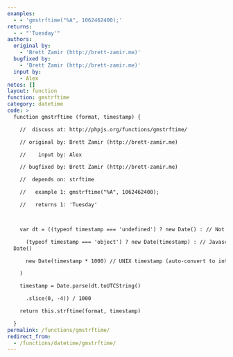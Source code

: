 ```yaml
---
examples:
  - - 'gmstrftime("%A", 1062462400);'
returns:
  - - "'Tuesday'"
authors:
  original by:
    - 'Brett Zamir (http://brett-zamir.me)'
  bugfixed by:
    - 'Brett Zamir (http://brett-zamir.me)'
  input by:
    - Alex
notes: []
layout: function
function: gmstrftime
category: datetime
code: >
  function gmstrftime (format, timestamp) {

    //  discuss at: http://phpjs.org/functions/gmstrftime/

    // original by: Brett Zamir (http://brett-zamir.me)

    //    input by: Alex

    // bugfixed by: Brett Zamir (http://brett-zamir.me)

    //  depends on: strftime

    //   example 1: gmstrftime("%A", 1062462400);

    //   returns 1: 'Tuesday'



    var dt = ((typeof timestamp === 'undefined') ? new Date() : // Not provided

      (typeof timestamp === 'object') ? new Date(timestamp) : // Javascript
  Date()

      new Date(timestamp * 1000) // UNIX timestamp (auto-convert to int)

    )

    timestamp = Date.parse(dt.toUTCString()

      .slice(0, -4)) / 1000

    return this.strftime(format, timestamp)

  }
permalink: /functions/gmstrftime/
redirect_from:
  - /functions/datetime/gmstrftime/
---
```


<!-- WARNING! This file is auto generated by `npm run web:inject`, do not edit by hand -->
